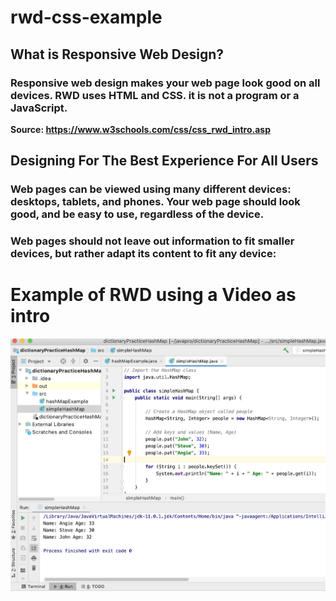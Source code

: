 # rwd-css-example

## What is Responsive Web Design?

### Responsive web design makes your web page look good on all devices. RWD uses HTML and CSS. it is not a program or a JavaScript.

**Source:  https://www.w3schools.com/css/css_rwd_intro.asp**

## Designing For The Best Experience For All Users
### Web pages can be viewed using many different devices: desktops, tablets, and phones. Your web page should look good, and be easy to use, regardless of the device.

###  Web pages should not leave out information to fit smaller devices, but rather adapt its content to fit any device:
 
# Example of RWD using a Video as intro

<img width="964" alt="java 8 and prio java 8  array review example" src="https://github.com/jaimehernan95/dictionariesAndMap-Java/blob/master/images/resultSimple.png">
